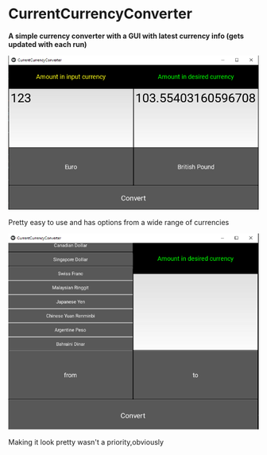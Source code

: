 # CurrentCurrencyConverter

**A simple currency converter with a GUI with latest currency info (gets updated with each run)**

![alt text](screenshots/cccp1.PNG)

Pretty easy to use and has options from a wide range of currencies

![alt text](screenshots/cccp2.PNG)

Making it look pretty wasn't a priority,obviously




